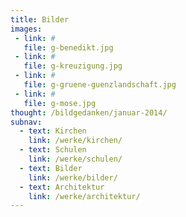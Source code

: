 ```yaml
---
title: Bilder
images:
 - link: #
   file: g-benedikt.jpg
 - link: #
   file: g-kreuzigung.jpg
 - link: #
   file: g-gruene-guenzlandschaft.jpg
 - link: #
   file: g-mose.jpg
thought: /bildgedanken/januar-2014/
subnav:
  - text: Kirchen
    link: /werke/kirchen/
  - text: Schulen
    link: /werke/schulen/
  - text: Bilder
    link: /werke/bilder/
  - text: Architektur
    link: /werke/architektur/
---
```



 
